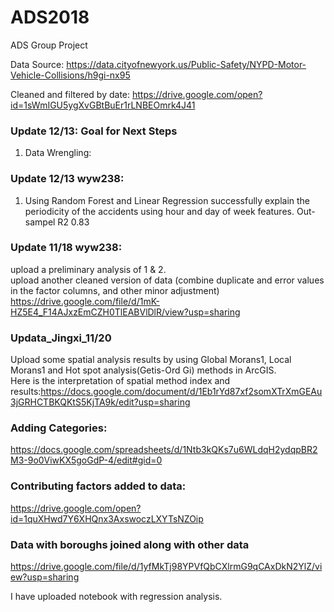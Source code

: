 # ADS2018
ADS Group Project

Data Source: https://data.cityofnewyork.us/Public-Safety/NYPD-Motor-Vehicle-Collisions/h9gi-nx95

Cleaned and filtered by date: https://drive.google.com/open?id=1sWmIGU5ygXvGBtBuEr1rLNBEOmrk4J41

### Update 12/13: Goal for Next Steps
1. Data Wrengling: 

### Update 12/13 wyw238:
1. Using Random Forest and Linear Regression successfully explain the periodicity of the accidents using hour and day of week features. Out-sampel R2 0.83

### Update 11/18 wyw238:
upload a preliminary analysis of 1 & 2.\
upload another cleaned version of data (combine duplicate and error values in the factor columns, and other minor adjustment)
https://drive.google.com/file/d/1mK-HZ5E4_F14AJxzEmCZH0TlEABVlDlR/view?usp=sharing


### Updata_Jingxi_11/20
Upload some spatial analysis results by using Global Morans1, Local Morans1 and Hot spot analysis(Getis-Ord Gi) methods in ArcGIS.\
Here is the interpretation of spatial method index and results:https://docs.google.com/document/d/1Eb1rYd87xf2somXTrXmGEAu3jGRHCTBKQKtS5KjTA9k/edit?usp=sharing


### Adding Categories:
https://docs.google.com/spreadsheets/d/1Ntb3kQKs7u6WLdqH2ydqpBR2M3-9o0ViwKX5goGdP-4/edit#gid=0

### Contributing factors added to data:
https://drive.google.com/open?id=1quXHwd7Y6XHQnx3AxswoczLXYTsNZOip


### Data with boroughs joined along with other data
https://drive.google.com/file/d/1yfMkTj98YPVfQbCXlrmG9qCAxDkN2YlZ/view?usp=sharing

I have uploaded notebook with regression analysis.
